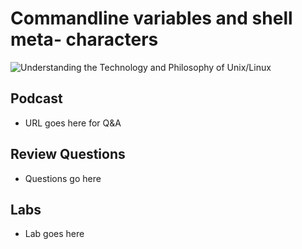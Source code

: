 # Commandline variables and shell meta- characters
![Understanding the Technology and Philosophy of Unix/Linux](http://imgs.xkcd.com/comics/2038.png "Understanding the Technology and Philosophy of Unix/Linux")


## Podcast	

  * URL goes here for Q&A
  
## Review Questions

  * Questions go here
  
## Labs

  * Lab goes here